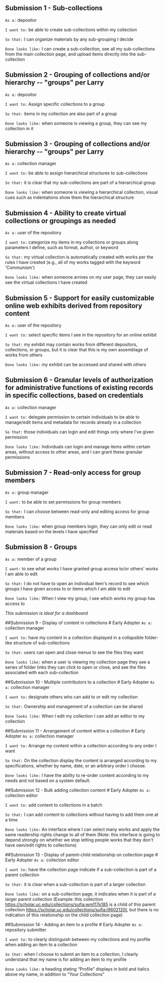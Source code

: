 ## Submission 1 - Sub-collections
`As a:` depositor

`I want to:` be able to create sub-collections within my collection

`So that:` I can organize materials by any sub-grouping I decide

`Done looks like:` I can create a sub-collection, see all my sub-collections from the main collection page, and upload items directly into the sub-collection

## Submission 2 - Grouping of collections and/or hierarchy -- "groups" per Larry
`As a:` depositor

`I want to:` Assign specific collections to a group

`So that:` items in my collection are also part of a group

`Done looks like:` when someone is viewing a group, they can see my collection in it

## Submission 3 - Grouping of collections and/or hierarchy -- "groups" per Larry

`As a:` collection manager

`I want to:` be able to assign hierarchical structures to sub-collections

`So that:` it is clear that my sub-collections are part of a hierarchical group

`Done looks like:` when someone is viewing a hierarchical collection, visual cues such as indentations show them the hierarchical structure

## Submission 4 - Ability to create virtual collections or groupings as needed

`As a:` user of the repository 

`I want to:` categorize my items in my collections or groups along parameters I define, such as format, author, or keyword

`So that:` my virtual collection is automatically created with works per the rules I have created (e.g., all of my works tagged with the keyword 'Communism')

`Done looks like:` when someone arrives on my user page, they can easily see the virtual collections I have created

## Submission 5 - Support for easily customizable online web exhibits derived from repository content

`As a:` user of the repository

`I want to:` select specific items I see in the repository for an online exhibit

`So that:` my exhibit may contain works from different depositors, collections, or groups, but it is clear that this is my own assemblage of works from others

`Done looks like:` my exhibit can be accessed and shared with others

## Submission 6 - Granular levels of authorization for administrative functions of existing records in specific collections, based on credentials
`As a:` collection manager

`I want to:` delegate permission to certain individuals to be able to manage/edit items and metadata for records already in a collection

`So that:` those individuals can login and edit things only where I've given permission

`Done looks like:` Individuals can login and manage items within certain areas, without access to other areas, and I can grant these granular permissions

## Submission 7 - Read-only access for group members

`As a:` group manager 

`I want:` to be able to set permissions for group members

`So that:` I can choose between read-only and editing access for group members

`Done looks like:` when group members login, they can only edit or read materials based on the levels I have specified


## Submission  8 - Groups
`As a:` member of a group

`I want:` to see what works I have granted group access to/or others' works I am able to edit

`So that:`  I do not have to open an individual item's record to see which groups I have given access to or items which I am able to edit

`Done looks like:` When I view my group, I see which works my group has access to 

*This submission is ideal for a dashboard*


##Submission 9 - Display of content in collections \# Early Adopter
`As a:` collection manager

`I want to:` have my content in a collection displayed in a collapsible folder-like structure of sub-collections

`So that:` users can open and close menus to see the files they want

`Done looks like:` when a user is viewing my collection page they see a series of folder links they can click to open or close, and see the files associated with each sub-collection

##Submission 10 - Multiple contributors to a collection \# Early Adopter
`As a:` collection manager

`I want to:` designate others who can add to or edit my collection 

`So that:` Ownership and management of a collection can be shared 

`Done looks like:` When I edit my collection I can add an editor to my collection 

##Submission 11 - Arrangement of content within a collection \# Early Adopter 
`As a:` collection manager

`I want to:` Arrange my content within a collection according to any order I want 

`So that:` On the collection display the content is arranged according to my specifications, whether by name, date, or an arbitrary order I choose. 

`Done looks like:` I have the ability to re-order content according to my needs and not based on a system default.

##Submission 12 - Bulk adding collection content \# Early Adopter 
`As a:` collection editor

`I want to:` add content to collections in a batch

`So that:` I can add content to collections without having to add them one at a time

`Done looks like:` An interface where I can select many works and apply the same readership rights change to all of them (Note: this interface is going to depend strongly on whether we stop letting people works that they don't have own/edit rights to collections)

##Submission 13 - Display of parent-child relationship on collection page  \# Early Adopter 
`As a:` collection editor

`I want to:` have the collection page indicate if a sub-collection is part of a parent collection

`So that:`  it is clear when a sub-collection is part of a larger collection

`Done looks like:` on a sub-collection page, it indicates when it is part of a larger parent collection (Example: this collection https://scholar.uc.edu/collections/sufia:wm117p185 is a child of this parent collection https://scholar.uc.edu/collections/sufia:j9602120t, but there is no indication of this relationship on the child collection page)

##Submission 14 - Adding an item to a profile \# Early Adopter 
`As a:` repository submitter

`I want to:` to clearly distinguish between my collections and my profile when adding an item to a collection

`So that:` when I choose to submit an item to a collection, I clearly understand that my name is for adding an item to my profile

`Done Looks like:` a heading stating “Profile” displays in bold and italics above my name, in addition to “Your Collections”


